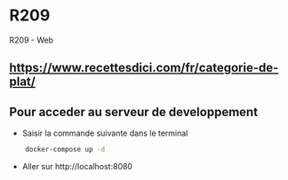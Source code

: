 # R209
R209 - Web

## https://www.recettesdici.com/fr/categorie-de-plat/

## Pour acceder au serveur de developpement
- Saisir la commande suivante dans le terminal
  
```bash
    docker-compose up -d
```
- Aller sur http://localhost:8080